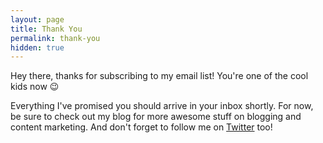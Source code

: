 ```yaml
---
layout: page
title: Thank You
permalink: thank-you
hidden: true
---
```

Hey there, thanks for subscribing to my email list! You're one of the cool kids now :wink:

Everything I've promised you should arrive in your inbox shortly. For now, be sure to check out my blog for more awesome stuff on blogging and content marketing. And don't forget to follow me on [Twitter](https://twitter.com/brunotandev) too!

